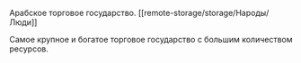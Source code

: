 Арабское торговое государство.
[[remote-storage/storage/Народы/Люди]]

Самое крупное и богатое торговое государство с большим количеством ресурсов.